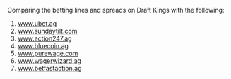 Comparing the betting lines and spreads on Draft Kings with the following:
1) www.ubet.ag
2) www.sundaytilt.com
3) www.action247.ag
4) www.bluecoin.ag
5) www.purewage.com
6) www.wagerwizard.ag
7) www.betfastaction.ag
